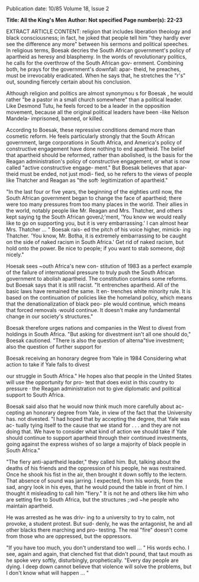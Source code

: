 Publication date: 10/85
Volume 18, Issue 2

**Title: All the King's Men**
**Author: Not specified**
**Page number(s): 22-23**

EXTRACT ARTICLE CONTENT:
religion
that
includes liberation
theology and black consciousness; in
fact, he joked that people tell him "they
hardly ever see the difference any
more" between
his sermons and
political speeches. In religious terms,
Boesak
decries the South
African
government's policy of apartheid as
heresy and blasphemy. In the words of
revolutionary politics, he calls for the
overthrow of the South African gov-
ernment. Combining both, he prays
for the government's downfall: apar-
theid, he preaches, must be irrevocably
eradicated. When he says that, he
stretches the "r's" out, sounding fiercely
certain about his conclusion.

Although religion and politics are
almost synonymou s for Boesak , he
would rather "be a pastor in a small
church somewhere" than a political
leader. Like Desmond Tutu, he feels
forced to be a leader in the opposition
movement, because all the original
political
leaders
have been -like
Nelson Mandela- imprisoned,
banned, or killed.

According to Boesak, these repressive
conditions
demand
more
than
cosmetic reform. He feels particularly
strongly
that the South African
government,
large corporations in
South Africa, and America's policy of
constructive engagement have done
nothing to end apartheid. The belief
that apartheid should be reformed,
rather than abolished, is the basis for
the Reagan administration's policy of
constructive engagement, or what is
now called "active constructive engage-
ment." But Boesak believes that apar-
theid must be ended, not just modi-
fied, so he refers to the views of people
like Thatcher and Reagan as "the soft·
legitimization of apartheid."

"In the last four or five years, the
beginning of the eighties until now, the
South African government began to
change the face of apartheid; there
were too many pressures from too
many places in the world. Their allies
in the world, notably people like Mr.
Reagan
and Mrs. Thatcher, and
others kept saying tg the South African
goverJ;'ment, 'You know we would
really like to go on supporting you, but
it is very embarrassing.' I can almost
hear Mrs. Thatcher ... " Boesak rais-
ed the pitch of his voice higher, mimick-
ing Thatcher. 'You know, Mr. Botha,
it is extremely embarrassing to be
caught on the side of naked racism in
South Africa.' Get rid of naked racism,
but hold onto the power. Be nice to
people; if you want to stab someone,
dojt nicely."


Hoesak sees ~outh Africa's new con-
stitution of 1983 as a perfect example
of the failure of international pressure
to truly push
the South African
government to abolish apartheid. The
constitution contains some reforms.
but Boesak says that it is still racist. "It
entrenches apartheid. All of the basic
laws have remained the same. It en-
trenches white minority rule. It is
based on the continuation of policies
like the homeland policy, which means
that the denationalization of black peo-
ple would continue, which means that
forced removals ·would continue. It
doesn't make any fundamental change
in our society's structures."

Boesak therefore urges nations and
companies in the West to divest from
holdings in South Africa. "But asking
for divestment isn't all one should do,"
Boesak cautioned. "There is also the
question of alterna"tive investment;
also the question of further support for


Boesak receiving an honorary degree from Yale in 1984
Considering what action to take if Yale falls to divest

our struggle in South Africa." He
hopes also that people in the United
States will use the opportunity for pro-
test that does exist in this country to
pressure · the Reagan administration
not to give diplomatic and political
support to South Africa.

Boesak said also that he would now
think much more carefully about ac-
cepting an honorary degree from Yale,
in view of the fact that the University
has. not divested. "I had hoped that by
accepting the degree, that Yale was ac-
tually tying itself to the cause that we
stand for . . . and they are not doing
that. We have to consider what kind of
action we should take if Yale should
continue to support apartheid through
their continued investments, going
against the express wishes of so large a
majority of black people in South
Africa."

"The fiery anti-apartheid leader,"
they called him. But, talking about the
deaths of his friends and the oppression
of his people, he was restrained. Once
he shook his fist in the air, then
brought it down softly to the lectern.
That absence of sound was jarring. I
expected, from his words, from the
sad, angry look in his eyes, that he
would pound the table in front of him.
I thought it misleading to call him
"fiery." It is not he and others like him
who are
setting
fire
to
South
Africa,
but the structures
;:wd
~he people who maintain apartheid.

He was arrested as he was driv-
ing to a university to try to calm, not
provoke, a student protest. But sud-
denly, he was the antagonist, he and all
other blacks there marching and pro-
testing. The real "fire" doesn't come
from those who are oppressed, but the
oppressors.

"If you have too much, you don't
understand too well ... " His words
echo. I see, again and again, that
clenched fist that didn't pound, that
taut mouth as he spoke very softly,
disturbingly, prophetically. "Every day
people are dying. I deep down cannot
believe that violence will solve the
problems, but I don't know what will
happen ... "